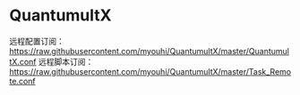 # QuantumultX

远程配置订阅：https://raw.githubusercontent.com/myouhi/QuantumultX/master/QuantumultX.conf
远程脚本订阅：https://raw.githubusercontent.com/myouhi/QuantumultX/master/Task_Remote.conf

